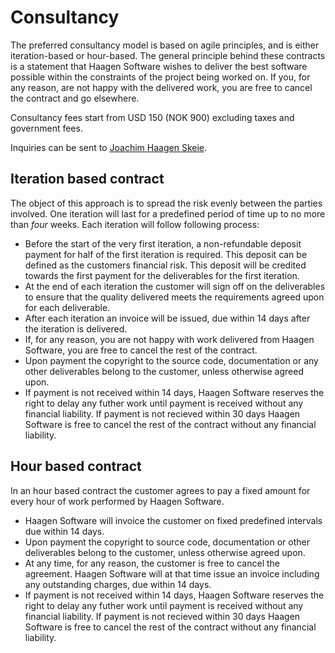 Consultancy
===========

The preferred consultancy model is based on agile principles, and is either iteration-based or hour-based. The general principle behind these contracts is a statement that Haagen Software wishes to deliver the best software possible within the constraints of the project being worked on. If you, for any reason, are not happy with the delivered work, you are free to cancel the contract and go elsewhere.

Consultancy fees start from USD 150 (NOK 900) excluding taxes and government fees.

Inquiries can be sent to <a href="mailto:joachim@haagen-software.no">Joachim Haagen Skeie</a>.

Iteration based contract
------------------------

The object of this approach is to spread the risk evenly between the parties involved. One iteration will last for a predefined period of time up to no more than *four* weeks. Each iteration will follow following process:

- Before the start of the very first iteration, a non-refundable deposit payment for half of the first iteration is required. This deposit can be defined as the customers financial risk. This deposit will be credited towards the first payment for the deliverables for the first iteration.
- At the end of each iteration the customer will sign off on the deliverables to ensure that the quality delivered meets the requirements agreed upon for each deliverable.
- After each iteration an invoice will be issued, due within 14 days after the iteration is delivered.
- If, for any reason, you are not happy with work delivered from Haagen Software, you are free to cancel the rest of the contract.
- Upon payment the copyright to the source code, documentation or any other deliverables belong to the customer, unless otherwise agreed upon.
- If payment is not received within 14 days, Haagen Software reserves the right to delay any futher work until payment is received without any financial liability. If payment is not recieved within 30 days Haagen Software is free to cancel the rest of the contract without any financial liability.

Hour based contract
-------------------

In an hour based contract the customer agrees to pay a fixed amount for every hour of work performed by Haagen Software.

- Haagen Software will invoice the customer on fixed predefined intervals due within 14 days.
- Upon payment the copyright to source code, documentation or other deliverables belong to the customer, unless otherwise agreed upon.
- At any time, for any reason, the customer is free to cancel the agreement. Haagen Software will at that time issue an invoice including any outstanding charges, due within 14 days.
- If payment is not received within 14 days, Haagen Software reserves the right to delay any futher work until payment is received without any financial liability. If payment is not recieved within 30 days Haagen Software is free to cancel the rest of the contract without any financial liability.